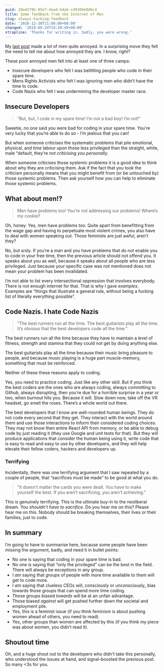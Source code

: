 ```yaml
---
guid: 28a42f9b-05e7-4ead-b4ab-cd9309e0d6c4
title: Some feedback from the Internet of Men
slug: always-hacking-feedback
date: '2016-12-30T11:00:00+00:00'
changed: '2019-09-24T19:20:49+00:00'
strapline: 'Thanks for writing in. Sadly, you were wrong.'
---
```


My [last post](/blog/an-open-letter-to-that-always-hacking-guy) made a lot of men quite annoyed. In a surprising move they felt the need to tell me about how annoyed they are. I know, right?  

These poor annoyed men fell into at least one of three camps:

- Insecure developers who felt I was belittling people who code in their spare time.
- Mens Rights Activists who felt I was ignoring men who didn’t have the time to code.
- Code Nazis who felt I was undermining the developer master race.

## Insecure Developers
> “But, but, *I* code in my spare time! I’m not a bad boy! I’m *not*!”

Sweetie, no one said you were bad for coding in your spare time. You’re very lucky that you’re able to do so - I’m jealous that you can!

But when someone criticises the systematic problems that pile emotional, physical, and time labour upon those less privileged than the straight, white, male “default, they’re *not criticising you personally*.

When someone criticises those systemic problems it is a good idea to think about why they are criticising them. Ask if the fact that you took the criticism personally means that you might benefit from (or be untouched by) those systemic problems. Then ask yourself how you can help to eliminate those systemic problems.

## What about men!?

> Men have problems too! You’re not addressing our problems! Where’s my cookie?

Oh, honey. Yes, men have problems too. Quite apart from benefitting from the wage gap and having to perpetuate most violent crimes, you also have to deal with women speaking out. Those feminists are just awful, aren’t they?

No, but srsly. If you’re a man and you have problems that do not enable you to code in your free time, then the previous article should not offend you. It speaks about you as well, because it speaks about all people who are less privileged. Just because your specific case was not mentioned does not mean your problem has been invalidated.

I’m not able to list every intersectional oppression that involves everybody. There is not enough internet for that. That is why I gave _examples_. Examples are “things that illustrate a general rule, without being a fucking list of literally everything possible”.

## Code Nazis. I hate Code Nazis

> “The best runners run all the time. The best guitarists play all the time. It’s obvious that the best developers code all the time.”

The best runners run all the time because they have to maintain a level of fitness, strength and stamina that they could not get by doing anything else.

The best guitarists play all the time because their music bring pleasure to people, and because music playing is a huge part muscle-memory, something that must be reinforced.

Neither of these these reasons apply to coding.

Yes, you need to practice coding. Just like any other skill. But if you think the best coders are the ones who are always coding, always committing to Github, always disrupting, then you’re due for a horrible surprise in a year or two, when burnout hits you. Because it will. Slow down now, take off the VR headset, go smell the roses. There’s a whole world out there.

The best developers that I know are well-rounded human beings. They do not code every second that they get. They interact with the world around them and use those interactions to inform their considered coding choices. They may not know then entire React API from memory, or be able to debug code by just reading it (they use Google and unit tests for that). But they will produce applications that consider the human being using it, write code that is easy to read and easy to use by other developers, and they will help elevate their fellow coders, hackers and developers up.

### Terrifying

Incidentally, there was one terrifying argument that I saw repeated by a couple of people, that “sacrifices must be made” to be good at what you do.

> “It doesn’t matter the cards you were dealt. You have to make yourself the best. If you aren’t sacrificing, you aren’t achieving.”

This is genuinely terrifying. This is the ultimate buy-in to the neoliberal dream. You _shouldn’t have to sacrifice_. Do you hear me on this? Please hear me on this. Nobody should be breaking themselves, their lives or their families, just to code.

## In summary

I’m going to have to summarise here, because some people have been missing the argument, badly, and need it in bullet points:

- No one is saying that coding in your spare time is bad.
- No one is saying that “only the privileged” can be the best in the field. There will always be exceptions in any group.
- I _am_ saying that _groups_ of people with more time available to them will get to code more.
- I _am_ saying that clueless CEOs will, consciously or unconsciously_ bias towards those groups that can spend more time coding.
- Those groups biased _towards_ will be at an unfair advantage.
- Those biased _against_ will get pushed further down the societal and employment pile.
- Yes, this is a feminist issue (if you think feminism is about pushing women ahead of others, you need to read).
- Yes, other groups than women are affected by this (if you think my piece was about women, you didn’t read it).

## Shoutout time
Oh, and a huge shout out to the developers who didn’t take this personally, who understood the issues at hand, and signal-boosted the previous post. So many <3s for you.
